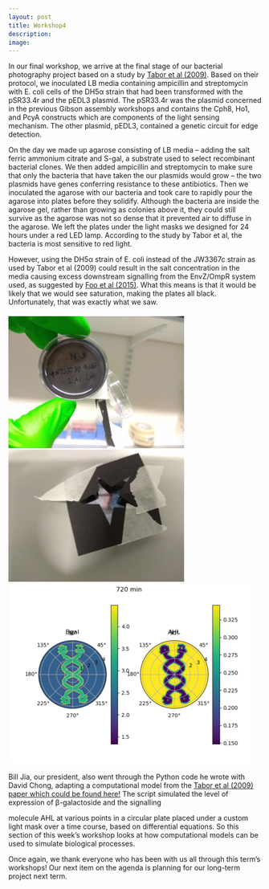 ```yaml
---
layout: post
title: Workshop4
description: 
image: 
---
```


In our final workshop, we arrive at the final stage of our bacterial photography project based on a study by [Tabor et al (2009)](http://doi.org/10.1016/j.cell.2009.04.048). Based on their protocol, we inoculated LB media containing ampicillin and streptomycin with E. coli cells of the DH5α strain that had been transformed with the pSR33.4r and the pEDL3 plasmid. The pSR33.4r was the plasmid concerned in the previous Gibson assembly workshops and contains the Cph8, Ho1, and PcyA constructs which are components of the light sensing mechanism. The other plasmid, pEDL3, contained a genetic circuit for edge detection.

On the day we made up agarose consisting of LB media – adding the salt ferric ammonium citrate and S-gal, a substrate used to select recombinant bacterial clones. We then added ampicillin and streptomycin to make sure that only the bacteria that have taken the our plasmids would grow – the two plasmids have genes conferring resistance to these antibiotics. Then we inoculated the agarose with our bacteria and took care to rapidly pour the agarose into plates before they solidify. Although the bacteria are inside the agarose gel, rather than growing as colonies above it, they could still survive as the agarose was not so dense that it prevented air to diffuse in the agarose. We left the plates under the light masks we designed for 24 hours under a red LED lamp. According to the study by Tabor et al, the bacteria is most sensitive to red light.

However, using the DH5α strain of E. coli instead of the JW3367c strain as used by Tabor et al (2009) could result in the salt concentration in the media causing excess downstream signalling from the EnvZ/OmpR system used, as suggested by [Foo et al (2015)](https://dx.doi.org/10.1016%2Fj.pbiomolbio.2015.04.005). What this means is that it would be likely that we would see saturation, making the plates all black. Unfortunately, that was exactly what we saw.

<h4></h4>
<div class="box alt">
	<div class="row 50% uniform">
		<div class="4u"><span class="image fit"><img src="assets/images/posts/workshop4/IMG_20181112_170250-350x263.jpg" alt="" /></span></div>
		<div class="4u"><span class="image fit"><img src="assets/images/posts/workshop4/IMG_20181112_170327-350x263.jpg" alt="" /></span></div>
		<div class="4u"><span class="image fit"><img src="assets/images/posts/workshop4/43200_200-480x360.png" alt="" /></span></div>
	</div>
</div>

Bill Jia, our president, also went through the Python code he wrote with David Chong, adapting a computational model from the [Tabor et al (2009) paper which could be found here!](https://github.com/bill-jia/cusbsedgedetectionmodelling/) The script simulated the level of expression of β-galactoside and the signalling

molecule AHL at various points in a circular plate placed under a custom light mask over a time course, based on differential equations. So this section of this week’s workshop looks at how computational models can be used to simulate biological processes.

Once again, we thank everyone who has been with us all through this term’s workshops! Our next item on the agenda is planning for our long-term project next term.
